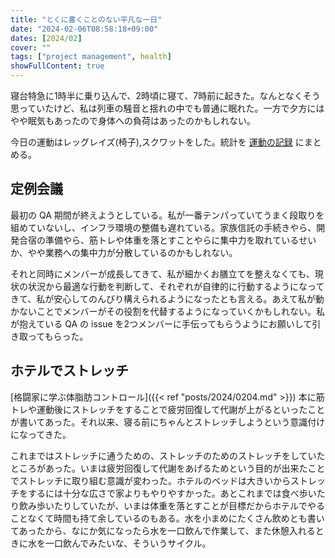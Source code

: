 ```yaml
---
title: "とくに書くことのない平凡な一日"
date: "2024-02-06T08:58:18+09:00"
dates: [2024/02]
cover: ""
tags: ["project management", health]
showFullContent: true
---
```


寝台特急に1時半に乗り込んで、2時頃に寝て、7時前に起きた。なんとなくそう思っていたけど、私は列車の騒音と揺れの中でも普通に眠れた。一方で夕方にはやや眠気もあったので身体への負荷はあったのかもしれない。

今日の運動はレッグレイズ(椅子),スクワットをした。統計を [運動の記録](https://docs.google.com/spreadsheets/d/1bg85QtM-LciUgey8I79uI7vW2PEwsP6TVdeIRVkACBg/edit?usp=sharing) にまとめる。

## 定例会議

最初の QA 期間が終えようとしている。私が一番テンパっていてうまく段取りを組めていないし、インフラ環境の整備も遅れている。家族信託の手続きやら、開発合宿の準備やら、筋トレや体重を落とすことやらに集中力を取れているせいか、やや業務への集中力が分散しているのかもしれない。

それと同時にメンバーが成長してきて、私が細かくお膳立てを整えなくても、現状の状況から最適な行動を判断して、それぞれが自律的に行動するようになってきて、私が安心してのんびり構えられるようになったとも言える。あえて私が動かないことでメンバーがその役割を代替するようになっていくかもしれない。私が抱えている QA の issue を2つメンバーに手伝ってもらうようにお願いして引き取ってもらった。

## ホテルでストレッチ

[格闘家に学ぶ体脂肪コントロール]({{< ref "posts/2024/0204.md" >}}) 本に筋トレや運動後にストレッチをすることで疲労回復して代謝が上がるといったことが書いてあった。それ以来、寝る前にちゃんとストレッチしようという意識付けになってきた。

これまではストレッチに通うための、ストレッチのためのストレッチをしていたところがあった。いまは疲労回復して代謝をあげるためという目的が出来たことでストレッチに取り組む意識が変わった。ホテルのベッドは大きいからストレッチをするには十分な広さで家よりもやりやすかった。あとこれまでは食べ歩いたり飲み歩いたりしていたが、いまは体重を落とすことが目標だからホテルでやることなくて時間も持て余しているのもある。水を小まめにたくさん飲めとも書いてあったから、なにか気になったら水を一口飲んで作業して、また休憩入れるときに水を一口飲んでみたいな、そういうサイクル。
